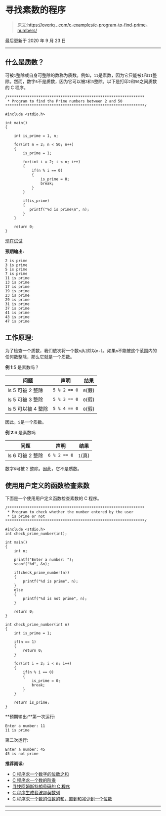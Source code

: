 # 寻找素数的程序

> 原文:[https://overiq . com/c-examples/c-program-to-find-prime-numbers/](https://overiq.com/c-examples/c-program-to-find-prime-numbers/)

最后更新于 2020 年 9 月 23 日

* * *

## 什么是质数？

可被`1`整除或自身可整除的数称为质数。例如，`11`是素数，因为它只能被`1`和`11`整除。然而，数字`6`不是质数，因为它可以被`2`和`3`整除。以下是打印`2`和`50`之间质数的 C 程序。

```
/**************************************************************
 * Program to find the Prime numbers between 2 and 50
***************************************************************/

#include <stdio.h>

int main() 
{

    int is_prime = 1, n;

    for(int n = 2; n < 50; n++)
    {
        is_prime = 1;

        for(int i = 2; i < n; i++)
        {
            if(n % i == 0)
            {
                is_prime = 0;            
                break;
            }
        }

        if(is_prime)
        {
           printf("%d is prime\n", n);
        }   
    }

    return 0;
}

```

[现在试试](https://overiq.com/c-online-compiler/ojN/)

**预期输出:**

```
2 is prime
3 is prime
5 is prime
7 is prime
11 is prime
13 is prime
17 is prime
19 is prime
23 is prime
29 is prime
31 is prime
37 is prime
41 is prime
43 is prime
47 is prime

```

## 工作原理:

为了检查一个质数，我们依次将一个数`n`从`2`除以`n-1`。如果`n`不能被这个范围内的任何数整除，那么它就是一个质数。

**例 1**:5 是素数吗？

| 问题 | 声明 | 结果 |
| --- | --- | --- |
| Is 5 可被 2 整除 | `5 % 2 == 0` | `0`(假) |
| Is 5 可被 3 整除 | `5 % 3 == 0` | `0`(假) |
| Is 5 可以被 4 整除 | `5 % 4 == 0` | `0`(假) |

因此，`5`是一个质数。

**例 2**:6 是素数吗

| 问题 | 声明 | 结果 |
| --- | --- | --- |
| Is 6 可被 2 整除 | `6 % 2 == 0` | `1`(真) |

数字`6`可被 2 整除。因此，它不是质数。

## 使用用户定义的函数检查素数

下面是一个使用用户定义函数检查素数的 C 程序。

```
/**************************************************************
 * Program to check whether the number entered by the user 
 * is prime or not
***************************************************************/

#include <stdio.h>
int check_prime_number(int);

int main() 
{
    int n;

    printf("Enter a number: ");
    scanf("%d", &n);

    if(check_prime_number(n))
    {
        printf("%d is prime", n);
    }
    else
    {
        printf("%d is not prime", n);
    }

    return 0;
}

int check_prime_number(int n)
{
    int is_prime = 1;

    if(n == 1)
    {
        return 0;
    }

    for(int i = 2; i < n; i++)
    {
        if(n % i == 0)
        {
            is_prime = 0;            
            break;
        }
    }

    return is_prime;
}

```

**预期输出:**第一次运行:

```
Enter a number: 11
11 is prime

```

第二次运行:

```
Enter a number: 45
45 is not prime

```

**推荐阅读:**

*   [C 程序求一个数字的位数之和](/c-examples/c-program-to-find-the-sum-of-digits-of-a-number/)
*   [C 程序求一个数的阶乘](/c-examples/c-program-to-find-the-factorial-of-a-number/)
*   [寻找阿姆斯特朗号码的 C 程序](/c-examples/c-program-to-find-armstrong-numbers/)
*   [C 程序生成斐波那契数列](/c-examples/c-program-to-generate-fibonacci-sequence/)
*   [C 程序求一个数的位数的和，直到和减少到一个位数](/c-examples/c-program-to-find-the-sum-of-the-digits-of-a-number-untill-the-sum-is-reduced-to-a-single-digit/)

* * *

* * *